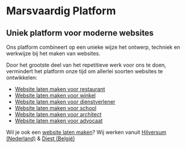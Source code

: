 # Marsvaardig Platform


## Uniek platform voor moderne websites

Ons platform combineert op een unieke wijze het ontwerp, techniek en werkwijze bij het maken van websites.

Door het grootste deel van het repetitieve werk voor ons te doen, vermindert het platform onze tijd om allerlei soorten websites te ontwikkelen:

- [Website laten maken voor restaurant](https://www.marsvaardig.eu/voor-wie/restaurant-website-laten-maken)
- [Website laten maken voor winkel](https://www.marsvaardig.eu/voor-wie/winkel-website-laten-maken)
- [Website laten maken voor dienstverlener](https://www.marsvaardig.eu/voor-wie/dienstverlener-website-laten-maken)
- [Website laten maken voor school](https://www.marsvaardig.eu/voor-wie/school-website-laten-maken)
- [Website laten maken voor architect](https://www.marsvaardig.eu/voor-wie/architect-website-laten-maken)
- [Website laten maken voor advocaat](https://www.marsvaardig.eu/voor-wie/advocaat-website-laten-maken)

Wil je ook een [website laten maken](https://www.marsvaardig.eu/website-laten-maken)? Wij werken vanuit [Hilversum (Nederland)](https://www.marsvaardig.eu/website-laten-maken-in-hilversum) & [Diest (België)](https://www.marsvaardig.eu/website-laten-maken-in-diest)
